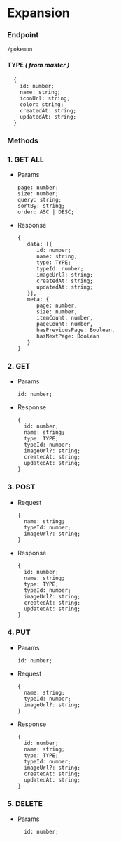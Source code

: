 # **Expansion**

### Endpoint

```
/pokemon
```

#### TYPE _( from master )_

```
  {
    id: number;
    name: string;
    iconUrl: string;
    color: string;
    createdAt: string;
    updatedAt: string;
  }
```

### Methods

### 1. GET ALL

- Params

  ```
  page: number;
  size: number;
  query: string;
  sortBy: string;
  order: ASC | DESC;
  ```

- Response

  ```
  {
     data: [{
        id: number;
        name: string;
        type: TYPE;
        typeId: number;
        imageUrl?: string;
        createdAt: string;
        updatedAt: string;
     }],
     meta: {
        page: number,
        size: number,
        itemCount: number,
        pageCount: number,
        hasPreviousPage: Boolean,
        hasNextPage: Boolean
     }
  }
  ```

### 2. GET

- Params

  ```
  id: number;
  ```

- Response

  ```
  {
    id: number;
    name: string;
    type: TYPE;
    typeId: number;
    imageUrl?: string;
    createdAt: string;
    updatedAt: string;
  }
  ```

### 3. POST

- Request

  ```
  {
    name: string;
    typeId: number;
    imageUrl?: string;
  }
  ```

- Response

  ```
  {
    id: number;
    name: string;
    type: TYPE;
    typeId: number;
    imageUrl?: string;
    createdAt: string;
    updatedAt: string;
  }
  ```

### 4. PUT

- Params

  ```
  id: number;
  ```

- Request

  ```
  {
    name: string;
    typeId: number;
    imageUrl?: string;
  }
  ```

- Response

  ```
  {
    id: number;
    name: string;
    type: TYPE;
    typeId: number;
    imageUrl?: string;
    createdAt: string;
    updatedAt: string;
  }
  ```

### 5. DELETE

- Params

  ```
    id: number;
  ```
